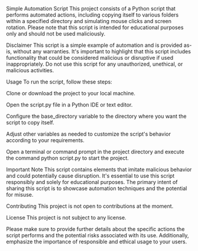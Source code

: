 Simple Automation Script
This project consists of a Python script that performs automated actions, including copying itself to various folders within a specified directory and simulating mouse clicks and screen rotation. Please note that this script is intended for educational purposes only and should not be used maliciously.

Disclaimer
This script is a simple example of automation and is provided as-is, without any warranties. It's important to highlight that this script includes functionality that could be considered malicious or disruptive if used inappropriately. Do not use this script for any unauthorized, unethical, or malicious activities.

Usage
To run the script, follow these steps:

Clone or download the project to your local machine.

Open the script.py file in a Python IDE or text editor.

Configure the base_directory variable to the directory where you want the script to copy itself.

Adjust other variables as needed to customize the script's behavior according to your requirements.

Open a terminal or command prompt in the project directory and execute the command python script.py to start the project.

Important Note
This script contains elements that imitate malicious behavior and could potentially cause disruption. It's essential to use this script responsibly and solely for educational purposes. The primary intent of sharing this script is to showcase automation techniques and the potential for misuse.

Contributing
This project is not open to contributions at the moment.

License
This project is not subject to any license.

Please make sure to provide further details about the specific actions the script performs and the potential risks associated with its use. Additionally, emphasize the importance of responsible and ethical usage to your users.
